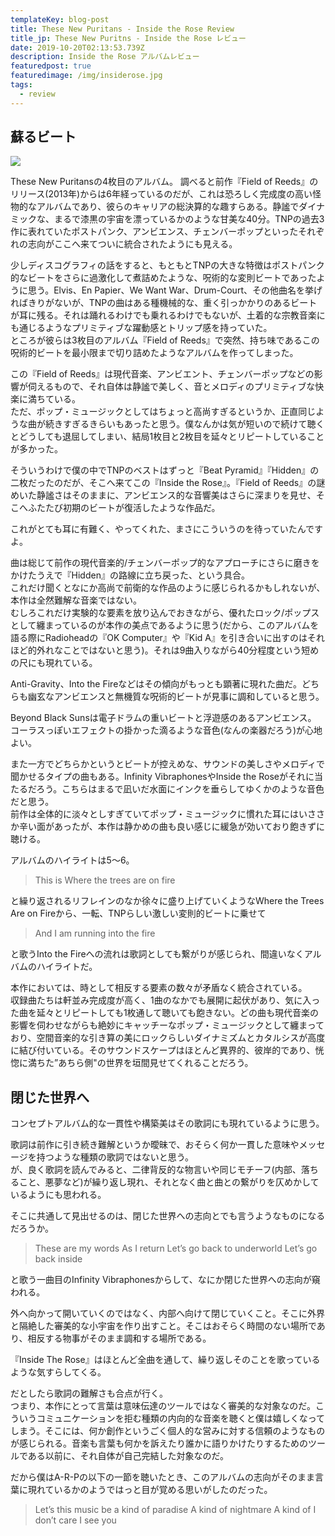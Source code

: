 ```yaml
---
templateKey: blog-post
title: These New Puritans - Inside the Rose Review
title_jp: These New Puritns - Inside the Rose レビュー
date: 2019-10-20T02:13:53.739Z
description: Inside the Rose アルバムレビュー
featuredpost: true
featuredimage: /img/insiderose.jpg
tags:
  - review
---
```

## 蘇るビート

<span class="innerImage floatLeft imageM">
  <img src="/img/insiderose.jpg"/>
</span>

These New Puritansの4枚目のアルバム。
調べると前作『Field of Reeds』のリリース(2013年)からは6年経っているのだが、これは恐ろしく完成度の高い怪物的なアルバムであり、彼らのキャリアの総決算的な趣すらある。静謐でダイナミックな、まるで漆黒の宇宙を漂っているかのような甘美な40分。TNPの過去3作に表れていたポストパンク、アンビエンス、チェンバーポップといったそれぞれの志向がここへ来てついに統合されたようにも見える。

少しディスコグラフィの話をすると、もともとTNPの大きな特徴はポストパンク的なビートをさらに過激化して煮詰めたような、呪術的な変則ビートであったように思う。Elvis、En Papier、We Want War、Drum-Court、その他曲名を挙げればきりがないが、TNPの曲はある種機械的な、重く引っかかりのあるビートが耳に残る。それは踊れるわけでも乗れるわけでもないが、土着的な宗教音楽にも通じるようなプリミティブな躍動感とトリップ感を持っていた。\
ところが彼らは3枚目のアルバム『Field of Reeds』で突然、持ち味であるこの呪術的ビートを最小限まで切り詰めたようなアルバムを作ってしまった。

この『Field of Reeds』は現代音楽、アンビエント、チェンバーポップなどの影響が伺えるもので、それ自体は静謐で美しく、音とメロディのプリミティブな快楽に満ちている。\
ただ、ポップ・ミュージックとしてはちょっと高尚すぎるというか、正直同じような曲が続きすぎるきらいもあったと思う。僕なんかは気が短いので続けて聴くとどうしても退屈してしまい、結局1枚目と2枚目を延々とリピートしていることが多かった。

そういうわけで僕の中でTNPのベストはずっと『Beat Pyramid』『Hidden』の二枚だったのだが、そこへ来てこの『Inside the Rose』。『Field of Reeds』の謎めいた静謐さはそのままに、アンビエンス的な音響美はさらに深まりを見せ、そこへふたたび初期のビートが復活したような作品だ。

これがとても耳に有難く、やってくれた、まさにこういうのを待っていたんですよ。

曲は総じて前作の現代音楽的/チェンバーポップ的なアプローチにさらに磨きをかけたうえで『Hidden』の路線に立ち戻った、という具合。\
これだけ聞くとなにか高尚で前衛的な作品のように感じられるかもしれないが、本作は全然難解な音楽ではない。\
むしろこれだけ実験的な要素を放り込んでおきながら、優れたロック/ポップスとして纏まっているのが本作の美点であるように思う(だから、このアルバムを語る際にRadioheadの『OK Computer』や『Kid A』を引き合いに出すのはそれほど的外れなことではないと思う)。それは9曲入りながら40分程度という短めの尺にも現れている。

Anti-Gravity、Into the Fireなどはその傾向がもっとも顕著に現れた曲だ。どちらも幽玄なアンビエンスと無機質な呪術的ビートが見事に調和していると思う。

Beyond Black Sunsは電子ドラムの重いビートと浮遊感のあるアンビエンス。\
コーラスっぽいエフェクトの掛かった滴るような音色(なんの楽器だろう)が心地よい。

また一方でどちらかというとビートが控えめな、サウンドの美しさやメロディで聞かせるタイプの曲もある。Infinity VibraphonesやInside the Roseがそれに当たるだろう。こちらはまるで凪いだ水面にインクを垂らしてゆくかのような音色だと思う。\
前作は全体的に淡々としすぎていてポップ・ミュージックに慣れた耳にはいささか辛い面があったが、本作は静かめの曲も良い感じに緩急が効いており飽きずに聴ける。

アルバムのハイライトは5〜6。

<blockquote>
This is Where the trees are on fire
</blockquote>
と繰り返されるリフレインのなか徐々に盛り上げていくようなWhere the Trees Are on Fireから、一転、TNPらしい激しい変則的ビートに乗せて
<blockquote>
And I am running into the fire
</blockquote>
と歌うInto the Fireへの流れは歌詞としても繋がりが感じられ、間違いなくアルバムのハイライトだ。

本作においては、時として相反する要素の数々が矛盾なく統合されている。\
収録曲たちは軒並み完成度が高く、1曲のなかでも展開に起伏があり、気に入った曲を延々とリピートしても1枚通して聴いても飽きない。どの曲も現代音楽の影響を伺わせながらも絶妙にキャッチーなポップ・ミュージックとして纏まっており、空間音楽的な引き算の美にロックらしいダイナミズムとカタルシスが高度に結び付いている。そのサウンドスケープはほとんど異界的、彼岸的であり、恍惚に満ちた”あちら側"の世界を垣間見せてくれることだろう。

## 閉じた世界へ

コンセプトアルバム的な一貫性や構築美はその歌詞にも現れているように思う。

歌詞は前作に引き続き難解というか曖昧で、おそらく何か一貫した意味やメッセージを持つような種類の歌詞ではないと思う。\
が、良く歌詞を読んでみると、二律背反的な物言いや同じモチーフ(内部、落ちること、悪夢など)が繰り返し現れ、それとなく曲と曲との繋がりを仄めかしているようにも思われる。

そこに共通して見出せるのは、閉じた世界への志向とでも言うようなものになるだろうか。

<blockquote>
These are my words
As I return
Let’s go back to underworld
Let’s go back inside
</blockquote>

と歌う一曲目のInfinity Vibraphonesからして、なにか閉じた世界への志向が窺われる。

外へ向かって開いていくのではなく、内部へ向けて閉じていくこと。そこに外界と隔絶した審美的な小宇宙を作り出すこと。そこはおそらく時間のない場所であり、相反する物事がそのまま調和する場所である。

『Inside The Rose』はほとんど全曲を通して、繰り返しそのことを歌っているような気すらしてくる。

だとしたら歌詞の難解さも合点が行く。\
つまり、本作にとって言葉は意味伝達のツールではなく審美的な対象なのだ。こういうコミュニケーションを拒む種類の内向的な音楽を聴くと僕は嬉しくなってしまう。そこには、何か創作というごく個人的な営みに対する信頼のようなものが感じられる。音楽も言葉も何かを訴えたり誰かに語りかけたりするためのツールである以前に、それ自体が自己完結した対象なのだ。

だから僕はA-R-Pの以下の一節を聴いたとき、このアルバムの志向がそのまま言葉に現れているかのようではっと目が覚める思いがしたのだった。

<blockquote>
Let’s this music be a kind of paradise
A kind of nightmare
A kind of I don’t care
I see you
</blockquote>
